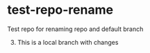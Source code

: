 # test-repo-rename

Test repo for renaming repo and default branch

3. This is a local branch with changes
